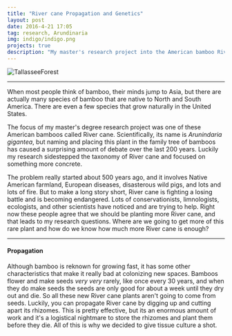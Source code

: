 ```yaml
---
title: "River cane Propagation and Genetics"
layout: post
date: 2016-4-21 17:05
tag: research, Arundinaria
img: indigo/indigo.png
projects: true
description: "My master's research project into the American bamboo River cane including tissue culture and population genetics"
---
```


![TallasseeForest](https://github.com/rajewski/rajewski.github.io/raw/master/assets/images/Tallassee%20Initial%20Hike%208.jpg)

---
When most people think of bamboo, their minds jump to Asia, but there are actually many species of bamboo that are native to North and South America. There are even a few species that grow naturally in the United States.

The focus of my master's degree research project was one of these American bamboos called River cane. Scientifically, its name is <em>Arunindaria gigantea</em>, but naming and placing this plant in the family tree of bamboos has caused a surprising amount of debate over the last 200 years. Luckily my research sidestepped the taxonomy of River cane and focused on something more concrete.

The problem really started about 500 years ago, and it involves Native American farmland, European diseases, disasterous wild pigs, and lots and lots of fire. But to make a long story short, River cane is fighting a losing battle and is becoming endangered. Lots of conservationists, limnologists, ecologists, and other scientists have noticed and are trying to help. Right now these people agree that we should be planting more River cane, and that leads to my research questions. Where are we going to get more of this rare plant and how do we know how much more River cane is enough?

---
#### Propagation

Although bamboo is reknown for growing fast, it has some other characteristics that make it really bad at colonizing new spaces. Bamboos flower and make seeds <em> very very </em> rarely, like once every 30 years, and when they do make seeds the seeds are only good for about a week until they dry out and die. So all these new River cane plants aren't going to come from seeds. Luckily, you can propagate River cane by digging up and cutting apart its rhizomes. This is pretty effective, but its an enormous amount of work and it's a logistical nightmare to store the rhizomes and plant them before they die. All of this is why we decided to give tissue culture a shot.
